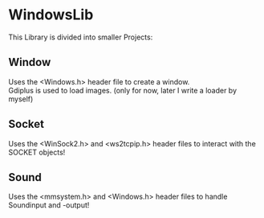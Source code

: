 # WindowsLib

This Library is divided into smaller Projects:

## Window
Uses the <Windows.h> header file to create a window.<br/>
Gdiplus is used to load images. (only for now, later I write a loader by myself)<br/>

## Socket
Uses the <WinSock2.h> and <ws2tcpip.h> header files to interact with the SOCKET objects!

## Sound
Uses the <mmsystem.h> and <Windows.h> header files to handle Soundinput and -output!
